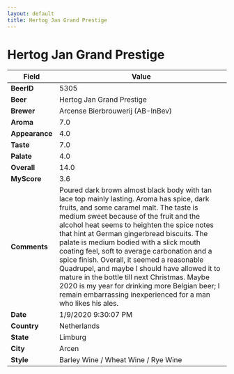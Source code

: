 ```yaml
---
layout: default
title: Hertog Jan Grand Prestige
---
```


# Hertog Jan Grand Prestige

| Field         | Value     |
|---------------|-----------|
| **BeerID** | 5305 |
| **Beer** | Hertog Jan Grand Prestige |
| **Brewer** | Arcense Bierbrouwerij (AB-InBev) |
| **Aroma** | 7.0 |
| **Appearance** | 4.0 |
| **Taste** | 7.0 |
| **Palate** | 4.0 |
| **Overall** | 14.0 |
| **MyScore** | 3.6 |
| **Comments** | Poured dark brown almost black body with tan lace top mainly lasting. Aroma has spice, dark fruits, and some caramel malt. The taste is medium sweet because of the fruit and the alcohol heat seems to heighten the spice notes that hint at German gingerbread biscuits. The palate is medium bodied with a slick mouth coating feel, soft to average carbonation and a spice finish. Overall, it seemed a reasonable Quadrupel, and maybe I should have allowed it to mature in the bottle till next Christmas. Maybe 2020 is my year for drinking more Belgian beer; I remain embarrassing inexperienced for a man who likes his ales. |
| **Date** | 1/9/2020 9:30:07 PM |
| **Country** | Netherlands |
| **State** | Limburg |
| **City** | Arcen |
| **Style** | Barley Wine / Wheat Wine / Rye Wine |
